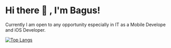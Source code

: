 # Hi there 👋 , I'm Bagus!
Currently I am open to any opportunity especially in IT as a Mobile Develope and iOS Developer. 

[![Top Langs](https://github-readme-stats.vercel.app/api/top-langs/?username=bagusfe&layout=compact)](https://github.com/bagusfe/github-readme-stats)
<!--
**bagusfe/bagusfe** is a ✨ _special_ ✨ repository because its `README.md` (this file) appears on your GitHub profile.

Here are some ideas to get you started:

- 🔭 I’m currently working on ...
- 🌱 I’m currently learning ...
- 👯 I’m looking to collaborate on ...
- 🤔 I’m looking for help with ...
- 💬 Ask me about ...
- 📫 How to reach me: ...
- 😄 Pronouns: ...
- ⚡ Fun fact: ...
-->
